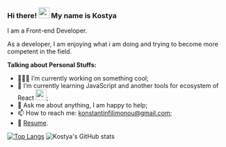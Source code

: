 ### Hi there! <img src="https://media.giphy.com/media/hvRJCLFzcasrR4ia7z/giphy.gif" width="25px"> My name is Kostya

I am a Front-end Developer.

As a developer, I am enjoying what i am doing and trying to become more competent in the field.

**Talking about Personal Stuffs:**

- 👨🏻‍💻 I’m currently working on something cool;
- 🚀 I’m currently learning JavaScript and another tools for ecosystem of React <img width="25px" src="https://img.icons8.com/ultraviolet/40/000000/react--v2.png"/>;
- 💬 Ask me about anything, I am happy to help;
- 📫 How to reach me: konstantinfilimonou@gmail.com;
- 📝 [Resume](https://drive.google.com/file/d/1fEeDIY3zp4dhDkIaTcX9HFpVoEkkPqh7/view?usp=sharing).

[![Top Langs](https://github-readme-stats.vercel.app/api/top-langs/?username=FilimonovKostya&layout=compact)](https://github.com/FilimonovKostya/github-readme-stats)
![Kostya's GitHub stats](https://github-readme-stats.vercel.app/api?username=FilimonovKostya&theme=react&show_icons=true)
